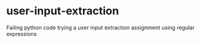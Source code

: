 # user-input-extraction
Failing python code trying a user input extraction assignment using regular expressions
